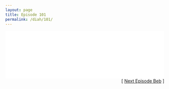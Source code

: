 ```yaml
---
layout: page
title: Episode 101
permalink: /diah/101/
---
```


<iframe allowfullscreen="true" frameborder="0" style="width:100%;" marginheight="0" marginwidth="0" mozallowfullscreen="true" scrolling="NO" src="//gdriveplayer.us/embed2.php?link=VU6QyaCGRPBvMKfLjrmIAg27Ejysfh9XGLztlwW5HAgBeML1NE73m0V0ZV9G8r6K6dm2NDNnZvWJ37NQElFH88i%252FvkaF2GNfqCo5HLvPFyZELeQggFBartvqY1H%252F5SeVPEbpLez1LySeoddIDUNrcYpDeibITti7EbO1bIBlHUjBAEm%252FERgrr6SC6Gg%252FQa6td0AnDrEkVPqc0h2CGH5Uzd&amp;no_adult=yes" webkitallowfullscreen="true"></iframe>

<div align="right">[ <a href="/diah/102/">Next Episode Beb</a> ]</div>


